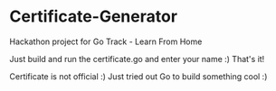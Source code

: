 # Certificate-Generator
Hackathon project for Go Track - Learn From Home

Just build and run the certificate.go and enter your name :)
That's it!

Certificate is not official :) 
Just tried out Go to build something cool :)
